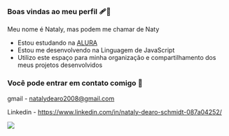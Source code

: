 ### Boas vindas ao meu perfil 🩹🖤

Meu nome é Nataly, mas podem me chamar de Naty

- Estou estudando na [ALURA](https://www.alura.com.br)
- Estou me desenvolvendo na Linguagem de JavaScript
- Utilizo este espaço para minha organização e compartilhamento dos meus projetos desenvolvidos

### Você pode entrar em contato comigo 📧

gmail - natalydearo2008@gmail.com

Linkedin - https://www.linkedin.com/in/nataly-dearo-schmidt-087a04252/

![](https://media.tenor.com/ZIIlg1sclRsAAAAC/the-rock-meme-jonathan-joestar.gif)
